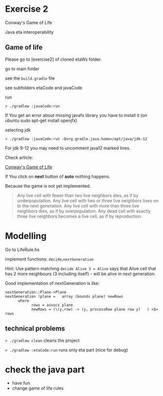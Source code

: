 # Exercise 2
Conway's Game of Life

Java eta interoperability

## Game of life

Please go to [exercise2] of cloned etaWs folder.

go to main folder

see the `build.gradle` file

see subfolders etaCode and javaCode


run

`> ./gradlew :javaCode:run`

If You get an error about missing javafx library you have to install it (on ubuntu sudo apt-get install openjfx)



selecting jdk

`> ./gradlew :javaCode:run -Dorg.gradle.java.home=/opt/java/jdk-12`


For jdk 9-12 you may need to uncomment java12 marked  lines.




Check article:

[Conway's Game of Life](https://en.wikipedia.org/wiki/Conway%27s_Game_of_Life)



If You click on **next** button of **auto**  nothing happens.

Because the game is not yet implemented.


>Any live cell with fewer than two live neighbors dies, as if by underpopulation.
 Any live cell with two or three live neighbors lives on to the next generation.
 Any live cell with more than three live neighbors dies, as if by overpopulation.
 Any dead cell with exactly three live neighbors becomes a live cell, as if by reproduction.


# Modelling

Go to LifeRule.hs

implement functions:
`decide`,`nextGeneration`

Hint:
Use pattern matching
`decide Alive 3 = Alive`
says that Alive cell that has 2 more neighbours (3 including itself) - will be alive in next generation.



Good implementation of nextGeneration is like:
```
nextGeneration::Plane->Plane
nextGeneration !plane =   array (bounds plane) newRows
      where
            rows = assocs plane
            newRows = (\(y,row) -> (y, processRow plane row y)   ) <$> rows

```




## technical problems
`> ./gradlew clean`  cleans the project

`> ./gradlew :etaCode:run`  runs only eta part (nice for debug)




# check the java part

- have fun
- change game of life rules